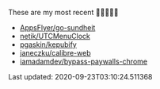 These are my most recent 🌟🌟🌟🌟🌟

* [AppsFlyer/go-sundheit](https://github.com/AppsFlyer/go-sundheit)
* [netik/UTCMenuClock](https://github.com/netik/UTCMenuClock)
* [pgaskin/kepubify](https://github.com/pgaskin/kepubify)
* [janeczku/calibre-web](https://github.com/janeczku/calibre-web)
* [iamadamdev/bypass-paywalls-chrome](https://github.com/iamadamdev/bypass-paywalls-chrome)

Last updated: 2020-09-23T03:10:24.511368
